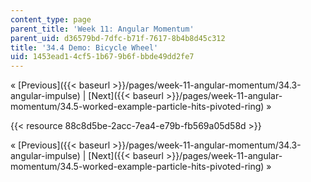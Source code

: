 ```yaml
---
content_type: page
parent_title: 'Week 11: Angular Momentum'
parent_uid: d36579bd-7dfc-b71f-7617-8b4b8d45c312
title: '34.4 Demo: Bicycle Wheel'
uid: 1453ead1-4cf5-1b67-9b6f-bbde49dd2fe7
---
```


« [Previous]({{< baseurl >}}/pages/week-11-angular-momentum/34.3-angular-impulse) | [Next]({{< baseurl >}}/pages/week-11-angular-momentum/34.5-worked-example-particle-hits-pivoted-ring) »

{{< resource 88c8d5be-2acc-7ea4-e79b-fb569a05d58d >}}

« [Previous]({{< baseurl >}}/pages/week-11-angular-momentum/34.3-angular-impulse) | [Next]({{< baseurl >}}/pages/week-11-angular-momentum/34.5-worked-example-particle-hits-pivoted-ring) »